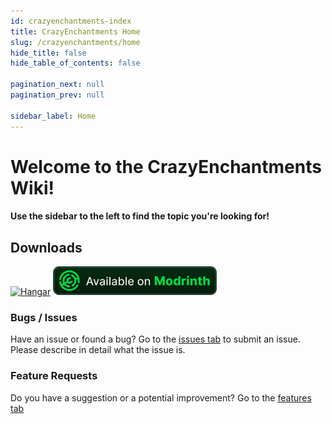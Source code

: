 ```yaml
---
id: crazyenchantments-index
title: CrazyEnchantments Home
slug: /crazyenchantments/home
hide_title: false
hide_table_of_contents: false

pagination_next: null
pagination_prev: null

sidebar_label: Home
---
```

# Welcome to the CrazyEnchantments Wiki!
#### Use the sidebar to the left to find the topic you're looking for!

## Downloads
[![Hangar](https://raw.githubusercontent.com/intergrav/devins-badges/v3/assets/compact/available/hangar_46h.png)](https://hangar.papermc.io/CrazyCrew/CrazyEnchantments)
[![Modrinth](https://raw.githubusercontent.com/intergrav/devins-badges/v3/assets/compact/available/modrinth_46h.png)](https://modrinth.com/user/plugin/crazyenchantments)

### Bugs / Issues
Have an issue or found a bug? Go to the [issues tab](https://github.com/Crazy-Crew/CrazyEnchantments/issues) to submit an issue. Please describe in detail what the issue is.

### Feature Requests
Do you have a suggestion or a potential improvement? Go to the [features tab](https://github.com/Crazy-Crew/CrazyEnchantments/discussions/categories/features)